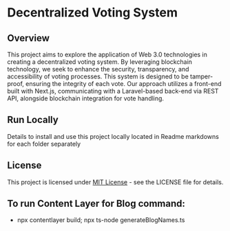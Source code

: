 # Decentralized Voting System

## Overview
This project aims to explore the application of Web 3.0 technologies in creating a decentralized voting system. By leveraging blockchain technology, we seek to enhance the security, transparency, and accessibility of voting processes. This system is designed to be tamper-proof, ensuring the integrity of each vote. Our approach utilizes a front-end built with Next.js, communicating with a Laravel-based back-end via REST API, alongside blockchain integration for vote handling.

## Run Locally
Details to install and use this project locally located in Readme markdowns for each folder separately 


## License
This project is licensed under [MIT License](LICENSE.txt) - see the LICENSE file for details.


## To run Content Layer for Blog command:
- npx contentlayer build; npx ts-node generateBlogNames.ts